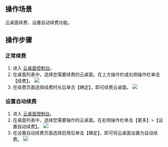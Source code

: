 ## 操作场景
云桌面续费、设置自动续费功能。

## 操作步骤
### 正常续费
1. 进入 [云桌面控制台]()。
2. 在桌面列表中，选择您需要续费的云桌面。在上方操作栏或右侧操作栏单击【续费】。
![](https://main.qcloudimg.com/raw/904b8d26d2c53af71aa0f5ef2025d07f.png)
3. 在续费页面选择续费时长后单击【确定】，即可续费云桌面。
![](https://main.qcloudimg.com/raw/ede193c9505190bf7f274f969c165719.png)

### 设置自动续费
1. 进入 [云桌面控制台]()。
2. 在桌面列表中，选择您需要操作的云桌面。在右侧操作栏单击【更多】>【设置自动续费】。
![](https://main.qcloudimg.com/raw/7b40b106c605625df7866d8f82e2ef47.png)
3. 在设置自动续费页面选择启用后单击【确定】，即可将云桌面设置为自动续费。
![](https://main.qcloudimg.com/raw/ce533d8d4b0293a9b59e238252f87436.png)
